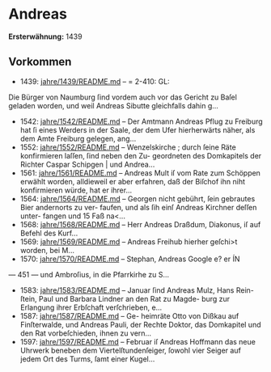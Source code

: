 # Andreas

**Ersterwähnung:** 1439

## Vorkommen
- 1439: [jahre/1439/README.md](../jahre/1439/README.md) – = 2-410: GL:

Die Bürger von Naumburg ſind vordem auch vor
das Gericht zu Baſel geladen worden, und weil Andreas
Sibutte gleichfalls dahin g...
- 1542: [jahre/1542/README.md](../jahre/1542/README.md) – Der Amtmann Andreas Pflug zu Freiburg hat ſi
eines Werders in der Saale, der dem Ufer hierherwärts
näher, als dem Amte Freiburg gelegen, ang...
- 1552: [jahre/1552/README.md](../jahre/1552/README.md) – Wenzelskirche
; durch ſeine Räte konfirmieren laſſen, ſind neben den Zu-
geordneten des Domkapitels der Richter Caspar Schipgen |
und Andrea...
- 1561: [jahre/1561/README.md](../jahre/1561/README.md) – Andreas Mult iſ vom Rate zum Schöppen erwählt
worden, alldieweil er aber erfahren, daß der Biſchof ihn
niht konfirmieren würde, hat er ihrer...
- 1564: [jahre/1564/README.md](../jahre/1564/README.md) – Georgen
nicht gebührt, ſein gebrautes Bier andernorts zu ver-
faufen, und als ſih einſ Andreas Kirchner deſſen unter-
fangen und 15 Faß na<...
- 1568: [jahre/1568/README.md](../jahre/1568/README.md) – Herr Andreas Draßdum, Diakonus, iſ auf Befehl des
Kurf...
- 1569: [jahre/1569/README.md](../jahre/1569/README.md) – Andreas Freihub hierher geſchi>t
worden, bei M...
- 1570: [jahre/1570/README.md](../jahre/1570/README.md) – Stephan, Andreas
Google e? er ÍN


— 451 —
und Ambroſius, in die Pfarrkirhe zu S...
- 1583: [jahre/1583/README.md](../jahre/1583/README.md) – Januar ſind Andreas Mulz, Hans Rein-
ſtein, Paul und Barbara Lindner an den Rat zu Magde-
burg zur Erlangung ihrer Erbſchaft verſchrieben, e...
- 1587: [jahre/1587/README.md](../jahre/1587/README.md) – Ge-
heimräte Otto von Dißkau auf Finſterwalde, und Andreas
Pauli, der Rechte Doktor, das Domkapitel und den Rat
vorbeſchieden, ihnen zu vern...
- 1597: [jahre/1597/README.md](../jahre/1597/README.md) – Februar iſ Andreas Hoffmann das neue
Uhrwerk beneben dem Viertelſtundenſeiger, ſowohl vier
Seiger auf jedem Ort des Turms, ſamt einer Kugel...
